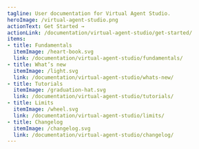 ```yaml
---
tagline: User documentation for Virtual Agent Studio.
heroImage: /virtual-agent-studio.png
actionText: Get Started →
actionLink: /documentation/virtual-agent-studio/get-started/
items:
- title: Fundamentals​
  itemImage: /heart-book.svg
  link: /documentation/virtual-agent-studio/fundamentals/
- title: What’s new
  itemImage: /light.svg
  link: /documentation/virtual-agent-studio/whats-new/
- title: Tutorials
  itemImage: /graduation-hat.svg
  link: /documentation/virtual-agent-studio/tutorials/
- title: Limits
  itemImage: /wheel.svg
  link: /documentation/virtual-agent-studio/limits/
- title: Changelog
  itemImage: /changelog.svg
  link: /documentation/virtual-agent-studio/changelog/
---
```


<Overview />